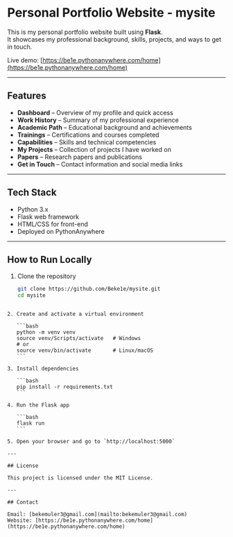 
# Personal Portfolio Website - mysite

This is my personal portfolio website built using **Flask**.  
It showcases my professional background, skills, projects, and ways to get in touch.

Live demo: [https://be1e.pythonanywhere.com/home](https://be1e.pythonanywhere.com/home)

---

## Features

- **Dashboard** – Overview of my profile and quick access
- **Work History** – Summary of my professional experience
- **Academic Path** – Educational background and achievements
- **Trainings** – Certifications and courses completed
- **Capabilities** – Skills and technical competencies
- **My Projects** – Collection of projects I have worked on
- **Papers** – Research papers and publications
- **Get in Touch** – Contact information and social media links

---

## Tech Stack

- Python 3.x
- Flask web framework
- HTML/CSS for front-end
- Deployed on PythonAnywhere

---

## How to Run Locally

1. Clone the repository  
   ```bash
   git clone https://github.com/Beke1e/mysite.git
   cd mysite
````

2. Create and activate a virtual environment

   ```bash
   python -m venv venv
   source venv/Scripts/activate   # Windows
   # or
   source venv/bin/activate       # Linux/macOS
   ```

3. Install dependencies

   ```bash
   pip install -r requirements.txt
   ```

4. Run the Flask app

   ```bash
   flask run
   ```

5. Open your browser and go to `http://localhost:5000`

---

## License

This project is licensed under the MIT License.

---

## Contact

Email: [bekemuler3@gmail.com](mailto:bekemuler3@gmail.com)
Website: [https://be1e.pythonanywhere.com/home](https://be1e.pythonanywhere.com/home)

